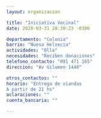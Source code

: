```yaml
---
layout: organizacion

title: "Iniciativa Vecinal"
date: 2020-03-31 20:39:23 -0300

departamento: "Colonia"
barrio: "Nueva Helvecia"
actividades: "Olla"
necesidades: "Reciben donaciones"
telefono_contacto: "091 471 165"
direccion: "Av Gilomen 1448"

otros_contactos: ""
horario: "Entrega de viandas 
A partir de 21 hs"
aclaraciones: ""
cuenta_bancaria: ""

---
```

